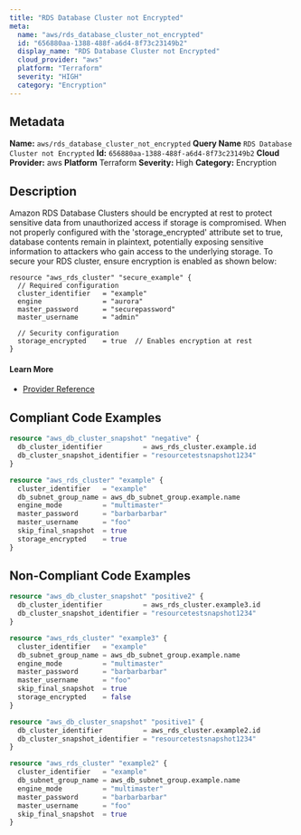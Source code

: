 ```yaml
---
title: "RDS Database Cluster not Encrypted"
meta:
  name: "aws/rds_database_cluster_not_encrypted"
  id: "656880aa-1388-488f-a6d4-8f73c23149b2"
  display_name: "RDS Database Cluster not Encrypted"
  cloud_provider: "aws"
  platform: "Terraform"
  severity: "HIGH"
  category: "Encryption"
---
```

## Metadata
**Name:** `aws/rds_database_cluster_not_encrypted`
**Query Name** `RDS Database Cluster not Encrypted`
**Id:** `656880aa-1388-488f-a6d4-8f73c23149b2`
**Cloud Provider:** aws
**Platform** Terraform
**Severity:** High
**Category:** Encryption
## Description
Amazon RDS Database Clusters should be encrypted at rest to protect sensitive data from unauthorized access if storage is compromised. When not properly configured with the 'storage_encrypted' attribute set to true, database contents remain in plaintext, potentially exposing sensitive information to attackers who gain access to the underlying storage. To secure your RDS cluster, ensure encryption is enabled as shown below:

```
resource "aws_rds_cluster" "secure_example" {
  // Required configuration
  cluster_identifier   = "example"
  engine               = "aurora"
  master_password      = "securepassword"
  master_username      = "admin"
  
  // Security configuration
  storage_encrypted    = true  // Enables encryption at rest
}
```

#### Learn More

 - [Provider Reference](https://registry.terraform.io/providers/hashicorp/aws/latest/docs/resources/db_cluster_snapshot)


## Compliant Code Examples
```terraform
resource "aws_db_cluster_snapshot" "negative" {
  db_cluster_identifier          = aws_rds_cluster.example.id 
  db_cluster_snapshot_identifier = "resourcetestsnapshot1234"
}

resource "aws_rds_cluster" "example" {
  cluster_identifier   = "example"
  db_subnet_group_name = aws_db_subnet_group.example.name
  engine_mode          = "multimaster"
  master_password      = "barbarbarbar"
  master_username      = "foo"
  skip_final_snapshot  = true
  storage_encrypted    = true
}

```
## Non-Compliant Code Examples
```terraform
resource "aws_db_cluster_snapshot" "positive2" {
  db_cluster_identifier          = aws_rds_cluster.example3.id 
  db_cluster_snapshot_identifier = "resourcetestsnapshot1234"
}

resource "aws_rds_cluster" "example3" {
  cluster_identifier   = "example"
  db_subnet_group_name = aws_db_subnet_group.example.name
  engine_mode          = "multimaster"
  master_password      = "barbarbarbar"
  master_username      = "foo"
  skip_final_snapshot  = true
  storage_encrypted    = false
}

```

```terraform
resource "aws_db_cluster_snapshot" "positive1" {
  db_cluster_identifier          = aws_rds_cluster.example2.id 
  db_cluster_snapshot_identifier = "resourcetestsnapshot1234"
}

resource "aws_rds_cluster" "example2" {
  cluster_identifier   = "example"
  db_subnet_group_name = aws_db_subnet_group.example.name
  engine_mode          = "multimaster"
  master_password      = "barbarbarbar"
  master_username      = "foo"
  skip_final_snapshot  = true
}

```